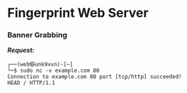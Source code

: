# Fingerprint Web Server

### Banner Grabbing

_**Request:**_

```shell
┌──(web㉿unk9vvn)-[~]
└─$ sudo nc -v example.com 80
Connection to example.com 80 port [tcp/http] succeeded!
HEAD / HTTP/1.1
```
